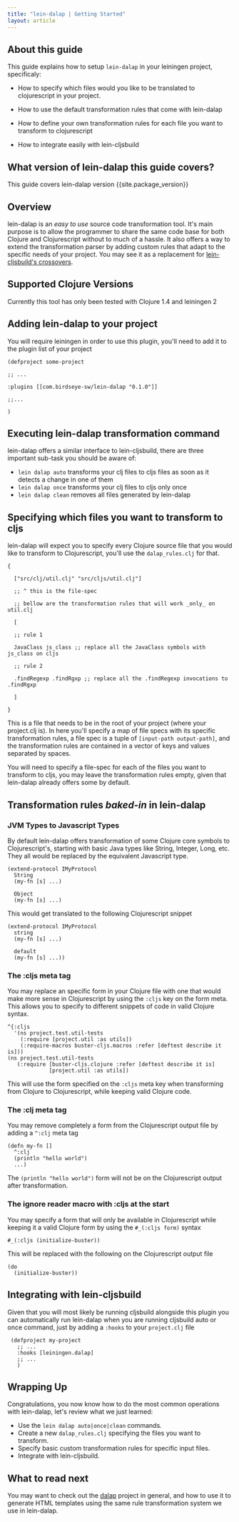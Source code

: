 ```yaml
---
title: "lein-dalap | Getting Started"
layout: article
---
```


## About this guide

This guide explains how to setup `lein-dalap` in your leiningen project,
specificaly:

* How to specify which files would you like to be translated to
  clojurescript in your project.

* How to use the default transformation rules that come with lein-dalap

* How to define your own transformation rules for each file you want to
  transform to clojurescript

* How to integrate easily with lein-cljsbuild

## What version of lein-dalap this guide covers?

This guide covers lein-dalap version {{site.package_version}}

## Overview

lein-dalap is an _easy to use_ source code transformation tool. It's
main purpose is to allow the programmer to share the same code base
for both Clojure and Clojurescript without to much of a hassle. It
also offers a way to extend the transformation parser by adding custom
rules that adapt to the specific needs of your project. You may see it
as a replacement for [lein-cljsbuild's crossovers][cljsbuild_crossovers].

## Supported Clojure Versions

Currently this tool has only been tested with Clojure 1.4 and leiningen 2

## Adding lein-dalap to your project

You will require leiningen in order to use this plugin, you'll need
to add it to the plugin list of your project

    (defproject some-project

    ;; ...

    :plugins [[com.birdseye-sw/lein-dalap "0.1.0"]]

    ;;...

    )

## Executing lein-dalap transformation command

lein-dalap offers a similar interface to lein-cljsbuild, there are
three important sub-task you should be aware of:

* `lein dalap auto` transforms your clj files to cljs files as
   soon as it detects a change in one of them
* `lein dalap once`  transforms your clj files to cljs only once
* `lein dalap clean` removes all files generated by lein-dalap

## Specifying which files you want to transform to cljs

lein-dalap will expect you to specify every Clojure source file that
you would like to transform to Clojurescript, you'll use the
`dalap_rules.clj` for that.

    {

      ["src/clj/util.clj" "src/cljs/util.clj"]

      ;; ^ this is the file-spec

      ;; bellow are the transformation rules that will work _only_ on util.clj

      [

      ;; rule 1

      JavaClass js_class ;; replace all the JavaClass symbols with js_class on cljs

      ;; rule 2

      .findRegexp .findRgxp ;; replace all the .findRegexp invocations to .findRgxp

      ]

    }

This is a file that needs to be in the root of your project (where
your project.clj is). In here you'll specify a map of file specs with
its specific transformation rules, a file spec is a tuple of
`[input-path output-path]`, and the transformation rules are contained
in a vector of keys and values separated by spaces.

You will need to specify a file-spec for each of the files you want to
transform to cljs, you may leave the transformation rules empty, given
that lein-dalap already offers some by default.

## Transformation rules _baked-in_ in lein-dalap

### JVM Types to Javascript Types

By default lein-dalap offers transformation of some Clojure core
symbols to Clojurescript's, starting with basic Java types like
String, Integer, Long, etc. They all would be replaced by the
equivalent Javascript type.

    (extend-protocol IMyProtocol
      String
      (my-fn [s] ...)

      Object
      (my-fn [s] ...)

This would get translated to the following Clojurescript snippet

    (extend-protocol IMyProtocol
      string
      (my-fn [s] ...)

      default
      (my-fn [s] ...))

### The :cljs meta tag

You may replace an specific form in your Clojure file with one that
would make more sense in Clojurescript by using the `:cljs` key on the
form meta. This allows you to specify to different snippets of code in
valid Clojure syntax.

    ^{:cljs
      '(ns project.test.util-tests
        (:require [project.util :as utils])
        (:require-macros buster-cljs.macros :refer [deftest describe it is]))
    (ns project.test.util-tests
       (:require [buster-cljs.clojure :refer [deftest describe it is]
                 [project.util :as utils])

This will use the form specified on the `:cljs` meta key when transforming
from Clojure to Clojurescript, while keeping valid Clojure code.

### The :clj meta tag

You may remove completely a form from the Clojurescript output file by
adding a `^:clj` meta tag

    (defn my-fn []
      ^:clj
      (println "hello world")
      ...)

The `(println "hello world")` form will not be on the Clojurescript
output after transformation.

### The ignore reader macro with :cljs at the start

You may specify a form that will only be available in Clojurescript while
keeping it a valid Clojure form by using the `#_(:cljs form)` syntax

    #_(:cljs (initialize-buster))

This will be replaced with the following on the Clojurescript output file

    (do
      (initialize-buster))

## Integrating with lein-cljsbuild

Given that you will most likely be running cljsbuild alongside this plugin
you can automatically run lein-dalap when you are running cljsbuild auto or
once command, just by adding a `:hooks` to your `project.clj` file

     (defproject my-project
       ;; ...
       :hooks [leiningen.dalap]
       ;; ...
       )

## Wrapping Up

Congratulations, you now know how to do the most common operations
with lein-dalap, let's review what we just learned:

* Use the `lein dalap auto|once|clean` commands.
* Create a new `dalap_rules.clj` specifying the files you want to transform.
* Specify basic custom transformation rules for specific input files.
* Integrate with lein-cljsbuild.

## What to read next

You may want to check out the [dalap][dalap_url] project in general, and how to use
it to generate HTML templates using the same rule transformation system
we use in lein-dalap.

[cljsbuild_crossovers]: https://github.com/emezeske/lein-cljsbuild/blob/0.2.9/doc/CROSSOVERS.md
[dalap_url]: https://github.com/BirdseyeSoftware/dalap